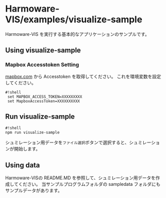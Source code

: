 # Harmoware-VIS/examples/visualize-sample
Harmoware-VIS を実行する基本的なアプリケーションのサンプルです。
## Using visualize-sample
### Mapbox Accesstoken Setting
[mapbox.com](https://www.mapbox.com/ "mapbox.com") から Accesstoken を取得してください。
これを環境変数を設定してください。
```
#!shell
 set MAPBOX_ACCESS_TOKEN=XXXXXXXXX
 set MapboxAccessToken=XXXXXXXXXX
```
## Run visualize-sample
```
#!shell
npm run visualize-sample
```
シュミレーション用データを`ファイル選択`ボタンで選択すると、シュミレーションが開始します。

## Using data
Harmoware-VISの README.MD を参照して、シュミレーション用データを作成してください。
当サンプルプログラムフォルダの sampledata フォルダにもサンプルデータがあります。
